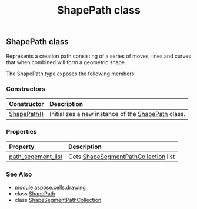 ﻿---
title: ShapePath class
second_title: Aspose.Cells for Python via .NET API References
description: 
type: docs
weight: 570
url: /aspose.cells.drawing/shapepath/
is_root: false
---

## ShapePath class

Represents a creation path consisting of a series of moves, lines and curves that when combined will form a geometric shape.



The ShapePath type exposes the following members:

### Constructors
| Constructor | Description |
| :- | :- |
| [ShapePath()](/cells/python-net/aspose.cells.drawing/shapepath/__init__/#) | Initializes a new instance of the [ShapePath](/cells/python-net/aspose.cells.drawing/shapepath) class. |


### Properties
| Property | Description |
| :- | :- |
| [path_segement_list](/cells/python-net/aspose.cells.drawing/shapepath/path_segement_list) | Gets [ShapeSegmentPathCollection](/cells/python-net/aspose.cells.drawing/shapesegmentpathcollection) list |



### See Also
* module [aspose.cells.drawing](..)
* class [ShapePath](/cells/python-net/aspose.cells.drawing/shapepath)
* class [ShapeSegmentPathCollection](/cells/python-net/aspose.cells.drawing/shapesegmentpathcollection)
